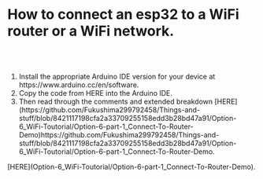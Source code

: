 <h1>How to connect an esp32 to a WiFi router or a WiFi network.</h1>
<br></br>
<ol>
  <li>Install the appropriate Arduino IDE version for your device at https://www.arduino.cc/en/software. </li>
  <li href="#">Copy the code from HERE into the Arduino IDE. </li>
  <li>Then read through the comments and extended breakdown [HERE](https://github.com/Fukushima299792458/Things-and-stuff/blob/8421117198cfa2a33709255158edd3b28bd47a91/Option-6_WiFi-Toutorial/Option-6-part-1_Connect-To-Router-Demo)https://github.com/Fukushima299792458/Things-and-stuff/blob/8421117198cfa2a33709255158edd3b28bd47a91/Option-6_WiFi-Toutorial/Option-6-part-1_Connect-To-Router-Demo.</li>
</ol>
[HERE](Option-6_WiFi-Toutorial/Option-6-part-1_Connect-To-Router-Demo).
